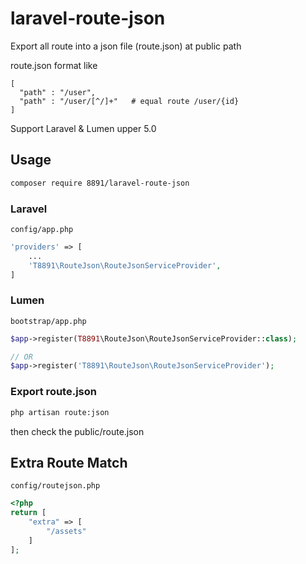 # laravel-route-json

Export all route into a json file (route.json) at public path

route.json format like
```
[
  "path" : "/user",
  "path" : "/user/[^/]+"   # equal route /user/{id}
]
```

Support Laravel & Lumen upper 5.0

## Usage

```bash
composer require 8891/laravel-route-json
```

### Laravel
```config/app.php```
```php
'providers' => [
    ...
    'T8891\RouteJson\RouteJsonServiceProvider',
]
```


### Lumen
```bootstrap/app.php```
```php
$app->register(T8891\RouteJson\RouteJsonServiceProvider::class);

// OR
$app->register('T8891\RouteJson\RouteJsonServiceProvider');
```

### Export route.json
```bash
php artisan route:json
```
then check the public/route.json

## Extra Route Match
```config/routejson.php```
```php
<?php
return [
    "extra" => [
        "/assets"
    ]
];
```
